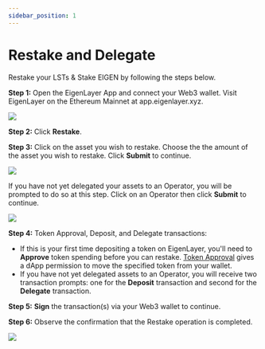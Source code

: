 ```yaml
---
sidebar_position: 1
---
```



# Restake and Delegate

Restake your LSTs & Stake EIGEN by following the steps below.

**Step 1:** Open the EigenLayer App and connect your Web3 wallet. Visit EigenLayer on the Ethereum Mainnet at app.eigenlayer.xyz.


![](/img/restake-guides/lst-restake-1.png)

**Step 2:** Click **Restake**.

**Step 3:** Click on the asset you wish to restake. Choose the the amount of the asset you wish to restake. Click **Submit** to continue.

![](/img/restake-guides/lst-restake-2.png)


If you have not yet delegated your assets to an Operator, you will be prompted to do so at this step. Click on an Operator then click **Submit** to continue.

![](/img/restake-guides/lst-restake-2.1.png)



**Step 4:** Token Approval, Deposit, and Delegate transactions:
- If this is your first time depositing a token on EigenLayer, you'll need to **Approve** token spending before you can restake. [Token Approval](https://support.metamask.io/hc/en-us/articles/6174898326683-What-is-a-token-approval-) gives a dApp permission to move the specified token from your wallet.
- If you have not yet delegated assets to an Operator, you will receive two transaction prompts: one for the **Deposit** transaction and second for the **Delegate** transaction.

**Step 5:** **Sign** the transaction(s) via your Web3 wallet to continue.


**Step 6:** Observe the confirmation that the Restake operation is completed.

![](/img/restake-guides/lst-restake-3.png)